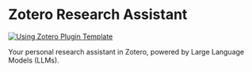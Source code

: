 # Zotero Research Assistant

[![Using Zotero Plugin Template](https://img.shields.io/badge/Using-Zotero%20Plugin%20Template-blue?style=flat-square&logo=github)](https://github.com/windingwind/zotero-plugin-template)

Your personal research assistant in Zotero, powered by Large Language Models (LLMs).

